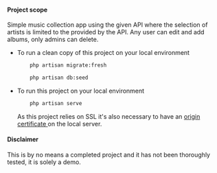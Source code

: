 #### Project scope

Simple music collection app using the given API where the selection of artists is limited to the provided by the API.
Any user can edit and add albums, only admins can delete.


- To run a clean copy of this project on your local environment

    ```sh 
        php artisan migrate:fresh 
    ```
    
    ```sh 
        php artisan db:seed 
    ```

- To run this project on your local environment

    ```sh 
        php artisan serve 
    ```

    As this project relies on SSL it's also necessary to have an <a href="https://curl.se/docs/caextract.html"> origin certificate </a> on the local server.

#### Disclaimer

This is by no means a completed project and it has not been thoroughly tested, it is solely a demo.  